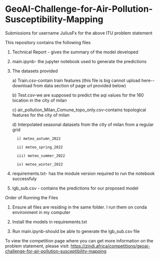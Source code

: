 # GeoAI-Challenge-for-Air-Pollution-Susceptibility-Mapping
Submissions for username JuliusFx for the above ITU problem statement

This repository contains the following files

  1. Technical Report - gives the summary of the model developed
     
  3. main.ipynb- the jupyter notebook used to generate the predictions
     
  4. The datasets provided
     
       a) Train.csv-contain train features (this file is big cannot upload here-- download from data section of page url provided below)
     
       b) Test.csv-we are supposed to predict the aqi values for the 160 location in the city of milan
     
       c) air_pollution_Milan_Comune_topo_only.csv-contains topological features for the city of milan
     
       d) Interpolated seasonal datasets from the city of milan from a regular grid
     
           i) meteo_autumn_2022
     
           ii) meteo_spring_2022
     
           iii) meteo_summer_2022
     
           iv) meteo_winter_2022
     
  5. requirements.txt- has the module version required to run the notebook successfuly
     
  7. lgb_sub.csv - contains the predictions for our proposed model

Order of Running the Files
  1. Ensure all files are residing in the same folder. I run them on conda environment in my computer
     
  3. Install the models in requirements.txt
     
  5. Run main.ipynb-should be able to generate the lgb_sub.csv file

To view the competition page where you can get more information on the problem statement, please visit: https://zindi.africa/competitions/geoai-challenge-for-air-pollution-susceptibility-mapping
